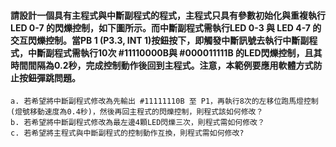 #### 請設計一個具有主程式與中斷副程式的程式，主程式只具有參數初始化與重複執行LED 0-7 的閃爍控制，如下圖所示。而中斷副程式需執行LED 0-3 與 LED 4-7 的交互閃爍控制。當PB 1 (P3.3, INT 1)按鈕按下，即觸發中斷訊號去執行中斷副程式，中斷副程式需執行10次 #11110000B與 #000011111B 的LED閃爍控制，且其時間間隔為0.2秒，完成控制動作後回到主程式。注意，本範例要應用軟體方式防止按鈕彈跳問題。
    a. 若希望將中斷副程式修改為先輸出 #11111110B 至 P1，再執行8次的左移位跑馬燈控制 (燈號移動速度為0.4秒)，然後再回主程式的閃爍控制，則程式該如何修改？
    b. 若希望將中斷副程式修改為最左邊4顆LED閃爍三次，則程式需如何修改？
    c. 若希望將主程式與中斷副程式的控制動作互換，則程式需如何修改?
